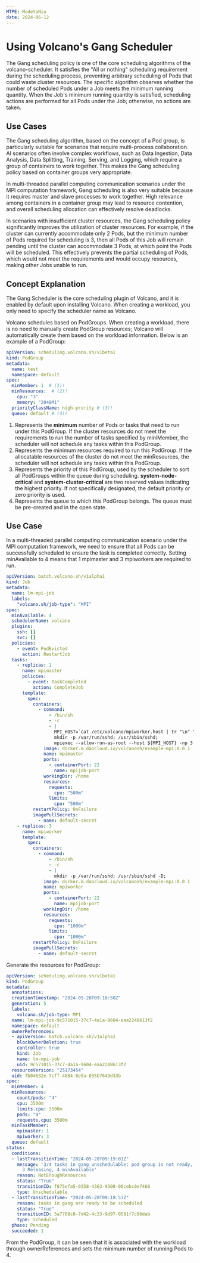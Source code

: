 ```yaml
---
MTPE: ModetaNiu
date: 2024-06-12
---
```


# Using Volcano's Gang Scheduler

The Gang scheduling policy is one of the core scheduling algorithms of the volcano-scheduler. 
It satisfies the "All or nothing" scheduling requirement during the scheduling process, preventing 
arbitrary scheduling of Pods that could waste cluster resources. The specific algorithm observes 
whether the number of scheduled Pods under a Job meets the minimum running quantity. 
When the Job's minimum running quantity is satisfied, scheduling actions are performed for all Pods under the Job; 
otherwise, no actions are taken.

## Use Cases

The Gang scheduling algorithm, based on the concept of a Pod group, is particularly suitable for scenarios 
that require multi-process collaboration. AI scenarios often involve complex workflows, such as Data Ingestion, 
Data Analysis, Data Splitting, Training, Serving, and Logging, which require a group of containers to work together. 
This makes the Gang scheduling policy based on container groups very appropriate. 

In multi-threaded parallel computing communication scenarios under the MPI computation framework, 
Gang scheduling is also very suitable because it requires master and slave processes to work together. 
High relevance among containers in a container group may lead to resource contention, and overall scheduling allocation 
can effectively resolve deadlocks.

In scenarios with insufficient cluster resources, the Gang scheduling policy significantly improves 
the utilization of cluster resources. For example, if the cluster can currently accommodate only 2 Pods, 
but the minimum number of Pods required for scheduling is 3, then all Pods of this Job will remain pending until 
the cluster can accommodate 3 Pods, at which point the Pods will be scheduled. This effectively prevents the 
partial scheduling of Pods, which would not meet the requirements and would occupy resources, making other Jobs unable to run.

## Concept Explanation

The Gang Scheduler is the core scheduling plugin of Volcano, and it is enabled by default upon installing Volcano. 
When creating a workload, you only need to specify the scheduler name as Volcano.

Volcano schedules based on PodGroups. When creating a workload, there is no need to manually create PodGroup resources; 
Volcano will automatically create them based on the workload information. Below is an example of a PodGroup:

```yaml
apiVersion: scheduling.volcano.sh/v1beta1
kind: PodGroup
metadata:
  name: test
  namespace: default
spec:
  minMember: 1  # (1)!
  minResources:  # (2)!
    cpu: "3"
    memory: "2048Mi"
  priorityClassName: high-prority # (3)!
  queue: default # (4)!
```

1. Represents the **minimum** number of Pods or tasks that need to run under this PodGroup. If the cluster resources 
   do not meet the requirements to run the number of tasks specified by miniMember, the scheduler will not 
   schedule any tasks within this PodGroup.
2. Represents the minimum resources required to run this PodGroup. If the allocatable resources of the cluster
   do not meet the minResources, the scheduler will not schedule any tasks within this PodGroup.
3. Represents the priority of this PodGroup, used by the scheduler to sort all PodGroups within the queue during scheduling. 
   **system-node-critical** and **system-cluster-critical** are two reserved values indicating the highest priority. 
   If not specifically designated, the default priority or zero priority is used.
4. Represents the queue to which this PodGroup belongs. The queue must be pre-created and in the open state.

## Use Case

In a multi-threaded parallel computing communication scenario under the MPI computation framework, we need to ensure 
that all Pods can be successfully scheduled to ensure the task is completed correctly. Setting minAvailable to 4 
means that 1 mpimaster and 3 mpiworkers are required to run.

```yaml
apiVersion: batch.volcano.sh/v1alpha1
kind: Job
metadata:
  name: lm-mpi-job
  labels:
    "volcano.sh/job-type": "MPI"
spec:
  minAvailable: 4
  schedulerName: volcano
  plugins:
    ssh: []
    svc: []
  policies:
    - event: PodEvicted
      action: RestartJob
  tasks:
    - replicas: 1
      name: mpimaster
      policies:
        - event: TaskCompleted
          action: CompleteJob
      template:
        spec:
          containers:
            - command:
                - /bin/sh
                - -c
                - |
                  MPI_HOST=`cat /etc/volcano/mpiworker.host | tr "\n" ","`;
                  mkdir -p /var/run/sshd; /usr/sbin/sshd;
                  mpiexec --allow-run-as-root --host ${MPI_HOST} -np 3 mpi_hello_world;
              image: docker.m.daocloud.io/volcanosh/example-mpi:0.0.1
              name: mpimaster
              ports:
                - containerPort: 22
                  name: mpijob-port
              workingDir: /home
              resources:
                requests:
                  cpu: "500m"
                limits:
                  cpu: "500m"
          restartPolicy: OnFailure
          imagePullSecrets:
            - name: default-secret
    - replicas: 3
      name: mpiworker
      template:
        spec:
          containers:
            - command:
                - /bin/sh
                - -c
                - |
                  mkdir -p /var/run/sshd; /usr/sbin/sshd -D;
              image: docker.m.daocloud.io/volcanosh/example-mpi:0.0.1
              name: mpiworker
              ports:
                - containerPort: 22
                  name: mpijob-port
              workingDir: /home
              resources:
                requests:
                  cpu: "1000m"
                limits:
                  cpu: "1000m"
          restartPolicy: OnFailure
          imagePullSecrets:
            - name: default-secret
```

Generate the resources for PodGroup:

```yaml
apiVersion: scheduling.volcano.sh/v1beta1
kind: PodGroup
metadata:
  annotations:
  creationTimestamp: "2024-05-28T09:18:50Z"
  generation: 5
  labels:
    volcano.sh/job-type: MPI
  name: lm-mpi-job-9c571015-37c7-4a1a-9604-eaa2248613f2
  namespace: default
  ownerReferences:
  - apiVersion: batch.volcano.sh/v1alpha1
    blockOwnerDeletion: true
    controller: true
    kind: Job
    name: lm-mpi-job
    uid: 9c571015-37c7-4a1a-9604-eaa2248613f2
  resourceVersion: "25173454"
  uid: 7b04632e-7cff-4884-8e9a-035b7649d33b
spec:
  minMember: 4
  minResources:
    count/pods: "4"
    cpu: 3500m
    limits.cpu: 3500m
    pods: "4"
    requests.cpu: 3500m
  minTaskMember:
    mpimaster: 1
    mpiworker: 3
  queue: default
status:
  conditions:
  - lastTransitionTime: "2024-05-28T09:19:01Z"
    message: '3/4 tasks in gang unschedulable: pod group is not ready, 1 Succeeded,
      3 Releasing, 4 minAvailable'
    reason: NotEnoughResources
    status: "True"
    transitionID: f875efa5-0358-4363-9300-06cebc0e7466
    type: Unschedulable
  - lastTransitionTime: "2024-05-28T09:18:53Z"
    reason: tasks in gang are ready to be scheduled
    status: "True"
    transitionID: 5a7708c8-7d42-4c33-9d97-0581f7c06dab
    type: Scheduled
  phase: Pending
  succeeded: 1
```

From the PodGroup, it can be seen that it is associated with the workload through ownerReferences and 
sets the minimum number of running Pods to 4.
